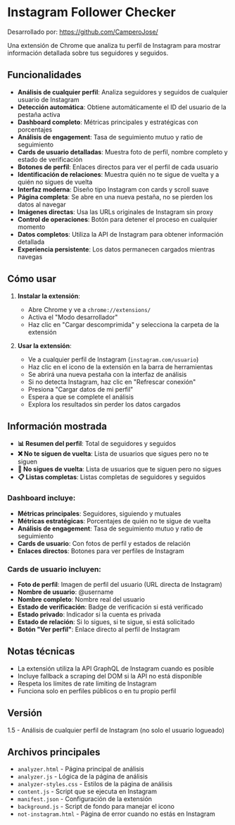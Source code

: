 # Instagram Follower Checker

Desarrollado por: https://github.com/CamperoJose/

Una extensión de Chrome que analiza tu perfil de Instagram para mostrar información detallada sobre tus seguidores y seguidos.

## Funcionalidades

- **Análisis de cualquier perfil**: Analiza seguidores y seguidos de cualquier usuario de Instagram
- **Detección automática**: Obtiene automáticamente el ID del usuario de la pestaña activa
- **Dashboard completo**: Métricas principales y estratégicas con porcentajes
- **Análisis de engagement**: Tasa de seguimiento mutuo y ratio de seguimiento
- **Cards de usuario detalladas**: Muestra foto de perfil, nombre completo y estado de verificación
- **Botones de perfil**: Enlaces directos para ver el perfil de cada usuario
- **Identificación de relaciones**: Muestra quién no te sigue de vuelta y a quién no sigues de vuelta
- **Interfaz moderna**: Diseño tipo Instagram con cards y scroll suave
- **Página completa**: Se abre en una nueva pestaña, no se pierden los datos al navegar
- **Imágenes directas**: Usa las URLs originales de Instagram sin proxy
- **Control de operaciones**: Botón para detener el proceso en cualquier momento
- **Datos completos**: Utiliza la API de Instagram para obtener información detallada
- **Experiencia persistente**: Los datos permanecen cargados mientras navegas

## Cómo usar

1. **Instalar la extensión**:
   - Abre Chrome y ve a `chrome://extensions/`
   - Activa el "Modo desarrollador"
   - Haz clic en "Cargar descomprimida" y selecciona la carpeta de la extensión

2. **Usar la extensión**:
   - Ve a cualquier perfil de Instagram (`instagram.com/usuario`)
   - Haz clic en el icono de la extensión en la barra de herramientas
   - Se abrirá una nueva pestaña con la interfaz de análisis
   - Si no detecta Instagram, haz clic en "Refrescar conexión"
   - Presiona "Cargar datos de mi perfil"
   - Espera a que se complete el análisis
   - Explora los resultados sin perder los datos cargados

## Información mostrada

- **📊 Resumen del perfil**: Total de seguidores y seguidos
- **❌ No te siguen de vuelta**: Lista de usuarios que sigues pero no te siguen
- **🚫 No sigues de vuelta**: Lista de usuarios que te siguen pero no sigues
- **📋 Listas completas**: Listas completas de seguidores y seguidos

### Dashboard incluye:
- **Métricas principales**: Seguidores, siguiendo y mutuales
- **Métricas estratégicas**: Porcentajes de quién no te sigue de vuelta
- **Análisis de engagement**: Tasa de seguimiento mutuo y ratio de seguimiento
- **Cards de usuario**: Con fotos de perfil y estados de relación
- **Enlaces directos**: Botones para ver perfiles de Instagram

### Cards de usuario incluyen:
- **Foto de perfil**: Imagen de perfil del usuario (URL directa de Instagram)
- **Nombre de usuario**: @username
- **Nombre completo**: Nombre real del usuario
- **Estado de verificación**: Badge de verificación si está verificado
- **Estado privado**: Indicador si la cuenta es privada
- **Estado de relación**: Si lo sigues, si te sigue, si está solicitado
- **Botón "Ver perfil"**: Enlace directo al perfil de Instagram

## Notas técnicas

- La extensión utiliza la API GraphQL de Instagram cuando es posible
- Incluye fallback a scraping del DOM si la API no está disponible
- Respeta los límites de rate limiting de Instagram
- Funciona solo en perfiles públicos o en tu propio perfil

## Versión

1.5 - Análisis de cualquier perfil de Instagram (no solo el usuario logueado)

## Archivos principales

- `analyzer.html` - Página principal de análisis
- `analyzer.js` - Lógica de la página de análisis
- `analyzer-styles.css` - Estilos de la página de análisis
- `content.js` - Script que se ejecuta en Instagram
- `manifest.json` - Configuración de la extensión
- `background.js` - Script de fondo para manejar el icono
- `not-instagram.html` - Página de error cuando no estás en Instagram 
